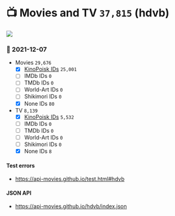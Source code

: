 # :tv: Movies and TV `37,815` (hdvb)

<a href="https://API-Movies.github.io"><img src="https://API-Movies.github.io/banner.png?cache"></a>

### :date: 2021-12-07
- Movies `29,676`
  - [x] <a href="https://API-Movies.github.io/hdvb/movie_kinopoisk_ids.json">KinoPoisk IDs</a> `25,001`
  - [ ] IMDb IDs `0`
  - [ ] TMDb IDs `0`
  - [ ] World-Art IDs `0`
  - [ ] Shikimori IDs `0`
  - [x] None IDs `80`
- TV `8,139`
  - [x] <a href="https://API-Movies.github.io/hdvb/tv_kinopoisk_ids.json">KinoPoisk IDs</a> `5,532`
  - [ ] IMDb IDs `0`
  - [ ] TMDb IDs `0`
  - [ ] World-Art IDs `0`
  - [ ] Shikimori IDs `0`
  - [x] None IDs `8`
#### Test errors
- <a href='https://api-movies.github.io/test.html#hdvb'>https://api-movies.github.io/test.html#hdvb</a>
#### JSON API
- <a href='https://api-movies.github.io/hdvb/index.json'>https://api-movies.github.io/hdvb/index.json</a>
